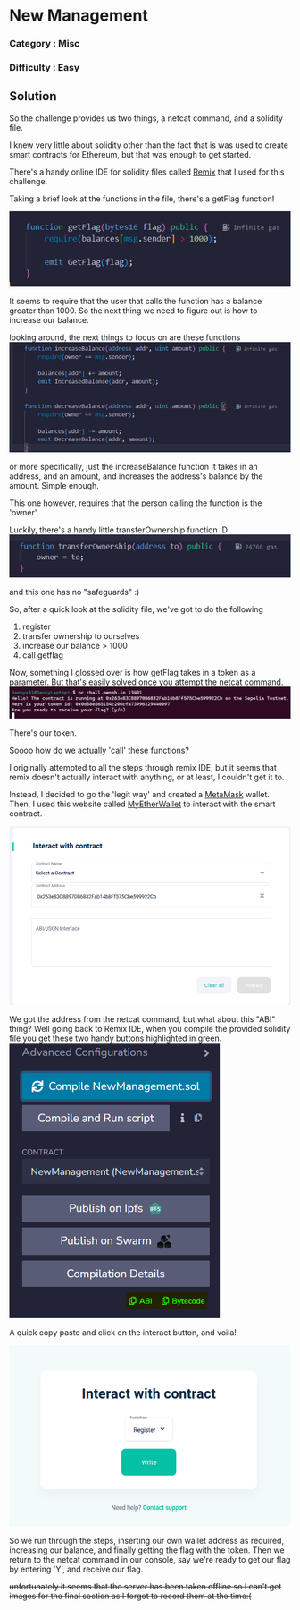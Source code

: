 # New Management
### Category : Misc
### Difficulty : Easy

## Solution

So the challenge provides us two things, a netcat command, and a solidity file.

I knew very little about solidity other than the fact that is was used to create smart contracts for Ethereum, but that was enough to get started. 

There's a handy online IDE for solidity files called [Remix](https://remix.ethereum.org) that I used for this challenge.

Taking a brief look at the functions in the file, there's a getFlag function!

![getflag_func](images/getflag.png)

It seems to require that the user that calls the function has a balance greater than 1000. So the next thing we need to figure out is how to increase our balance. 

looking around, the next things to focus on are these functions
![increasebal_func](images/increaseBal.png)

or more specifically, just the increaseBalance function
It takes in an address, and an amount, and increases the address's balance by the amount. Simple enough.

This one however, requires that the person calling the function is the 'owner'. 

Luckily, there's a handy little transferOwnership function :D
![transferowner_func](images/transferOwnership.png)

and this one has no "safeguards" :)

So, after a quick look at the solidity file, we've got to do the following
1. register
2. transfer ownership to ourselves
3. increase our balance > 1000
4. call getflag

Now, something I glossed over is how getFlag takes in a token as a parameter. But that's easily solved once you attempt the netcat command.
![the_netcat_com](images/netcat_token.png)

There's our token.

Soooo how do we actually 'call' these functions?

I originally attempted to all the steps through remix IDE, but it seems that remix doesn't actually interact with anything, or at least, I couldn't get it to. 

Instead, I decided to go the 'legit way' and created a [MetaMask](https://metamask.io/) wallet. 
Then, I used this website called [MyEtherWallet](https://www.myetherwallet.com/wallet/dashboard) to interact with the smart contract. 

![Smart Contract](images/interaction.png)

We got the address from the netcat command, but what about this "ABI" thing? Well going back to Remix IDE, when you compile the provided solidity file you get these two handy buttons highlighted in green.
![yay, ABI](images/remix_abi.png)

A quick copy paste and click on the interact button, and voila!

![actual_interaction](images/actual_interaction.png)

So we run through the steps, inserting our own wallet address as required, increasing our balance, and finally getting the flag with the token. Then we return to the netcat command in our console, say we're ready to get our flag by entering 'Y', and receive our flag. 

~~unfortunately it seems that the server has been taken offline so I can't get images for the final section as I forgot to record them at the time:(~~